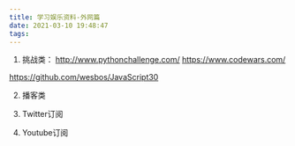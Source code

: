 ```yaml
---
title: 学习娱乐资料-外网篇
date: 2021-03-10 19:48:47
tags:
---
```

1. 挑战类：
http://www.pythonchallenge.com/
https://www.codewars.com/

https://github.com/wesbos/JavaScript30



2. 播客类




3. Twitter订阅



4. Youtube订阅